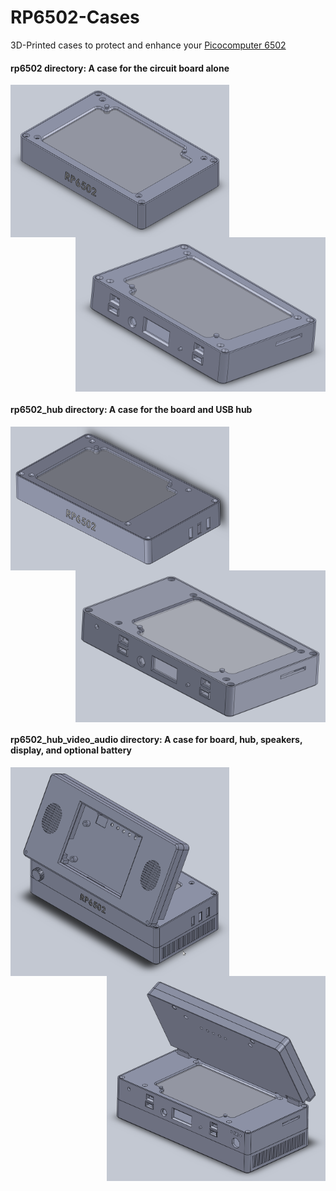 # RP6502-Cases
3D-Printed cases to protect and enhance your [Picocomputer 6502](https://picocomputer.github.io/)

#### rp6502 directory: A case for the circuit board alone

<img src="rp6502/rp6502_front.png" align="left" width="350px"/>

<img src="rp6502/rp6502_back.png" align="right" width="400px"/>

<br clear="right"/>

#### rp6502_hub directory: A case for the board and USB hub

<img src="rp6502_hub/rp6502_hub_front.png" align="left" width="350px"/>

<img src="rp6502_hub/rp6502_hub_back.png" align="right" width="400px"/>

<br clear="right"/>

#### rp6502_hub_video_audio directory: A case for board, hub, speakers, display, and optional battery

<img src="rp6502_hub_video_audio/rp6502_hub_video_audio_front.png" align="left" width="350px"/>

<img src="rp6502_hub_video_audio/rp6502_hub_video_audio_rear.png" align="right" width="350px"/>

<br clear="right"/>
